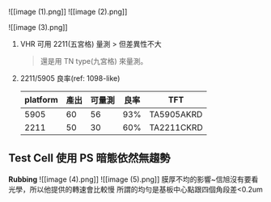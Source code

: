 ![[image (1).png]]
![[image (2).png]]

![[image (3).png]]

1. VHR 可用 2211(五宮格) 量測 > 但差異性不大
	> 還是用 TN type(九宮格) 來量測。
2. 2211/5905 良率(ref: 1098-like)
	
	| platform | 產出 | 可量測 | 良率  | TFT
	| -------- | -- | --- | --- |---|
	| 5905     | 60 | 56  | 93% |TA5905AKRD|
	| 2211     | 50 | 30  | 60% | TA2211CKRD |

## Test Cell 使用 PS 暗態依然無趨勢
**Rubbing**
![[image (4).png]]
![[image (5).png]]
膜厚不均的影響~信旭沒有要看光學，所以他提供的轉速會比較慢
所謂的均勻是基板中心點跟四個角段差<0.2um